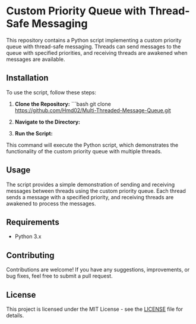 # Custom Priority Queue with Thread-Safe Messaging

This repository contains a Python script implementing a custom priority queue with thread-safe messaging. Threads can send messages to the queue with specified priorities, and receiving threads are awakened when messages are available.

## Installation

To use the script, follow these steps:

1. **Clone the Repository:** ```bash git clone https://github.com/Hmd02/Multi-Threaded-Message-Queue.git

2. **Navigate to the Directory:**

3. **Run the Script:**

This command will execute the Python script, which demonstrates the functionality of the custom priority queue with multiple threads.

## Usage

The script provides a simple demonstration of sending and receiving messages between threads using the custom priority queue. Each thread sends a message with a specified priority, and receiving threads are awakened to process the messages.

## Requirements

- Python 3.x

## Contributing

Contributions are welcome! If you have any suggestions, improvements, or bug fixes, feel free to submit a pull request.

## License

This project is licensed under the MIT License - see the [LICENSE](LICENSE) file for details.
